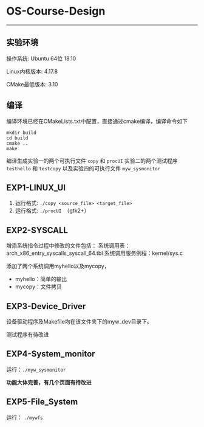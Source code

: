 # OS-Course-Design
---

## 实验环境
操作系统: Ubuntu 64位 18.10

Linux内核版本: 4.17.8

CMake最低版本:  3.10

## 编译
编译环境已经在CMakeLists.txt中配置，直接通过cmake编译，编译命令如下
```OS-Course-Design目录下
mkdir build
cd build
cmake ..
make
```
编译生成实验一的两个可执行文件 `copy` 和 `procUI`
实验二的两个测试程序`testhello` 和 `testcopy`
以及实验四的可执行文件 `myw_sysmonitor`

## EXP1-LINUX_UI
1. 运行格式: `./copy <source_file> <target_file>`
2. 运行格式: `./procUI `（gtk2+）

## EXP2-SYSCALL
增添系统指令过程中修改的文件包括：
系统调用表：arch_x86_entry_syscalls_syscall_64.tbl 
系统调用服务例程：kernel/sys.c 

添加了两个系统调用myhello以及mycopy，
* myhello：简单的输出
* mycopy：文件拷贝

## EXP3-Device_Driver
设备驱动程序及Makefile均在该文件夹下的myw_dev目录下。

测试程序有待改进

## EXP4-System_monitor
运行：`./myw_sysmonitor`

**功能大体完善，有几个页面有待改进**

## EXP5-File_System
运行： `./mywfs`
